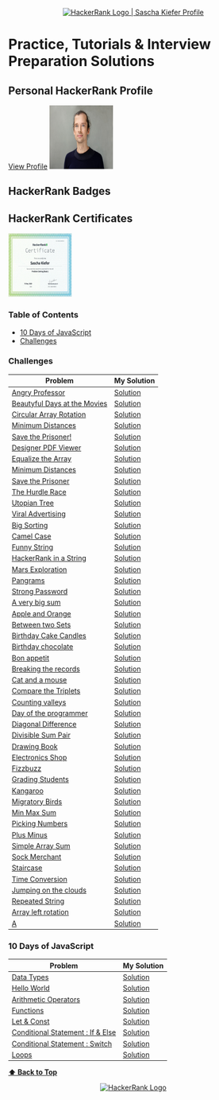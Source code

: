 <p align="center">
    <a href="https://www.hackerrank.com/sascha_kiefer">
        <img alt="HackerRank Logo | Sascha Kiefer Profile" src="https://hrcdn.net/fcore/assets/brand/typemark_60x200-7435b42d20.svg" >
    </a>
</p>

# Practice, Tutorials & Interview Preparation Solutions

## Personal HackerRank Profile

[View Profile](https://www.hackerrank.com/sascha_kiefer)
<a href="https://www.hackerrank.com/sascha_kiefer">
    <img src="image/sascha.jpg" alt="View Profile" style="width:128px; height: 128px;">
</a>

## HackerRank Badges

## HackerRank Certificates

<a href="certificates/problemSolving.png">
    <img src="certificates/problemSolving.png" alt="Problem Solving (Basic) Certificate" style="width:128px; height: 128px;">
</a>

### Table of Contents

* [10 Days of JavaScript](#10-days-of-javascript)
* [Challenges](#Challenges)


### Challenges

| Problem | My Solution |
| ------- | ----------- |
| [Angry Professor](https://www.hackerrank.com/challenges/angry-professor/problem)|[Solution](https://github.com/saschaki/hackerRank/blob/master/problem-solving/implementation/angry-professor.js) |
|[Beautyful Days at the Movies](https://www.hackerrank.com/challenges/beautiful-days-at-the-movies/problem) | [Solution](https://github.com/saschaki/hackerRank/blob/master/problem-solving/implementation/beautyful-days-at-the-movies.js)|
| [Circular Array Rotation](https://www.hackerrank.com/challenges/circular-array-rotation/problem) |[Solution](https://github.com/saschaki/hackerRank/blob/master/problem-solving/implementation/circular-array-rotation.js) |
[Minimum Distances](https://www.hackerrank.com/challenges/minimum-distances/problem) |[Solution](https://github.com/saschaki/hackerRank/blob/master/problem-solving/implementation/minimum-distances.js) |
|[Save the Prisoner!](https://www.hackerrank.com/challenges/save-the-prisoner/problem) | [Solution](https://github.com/saschaki/hackerRank/blob/master/problem-solving/implementation/save-the-prisoner.js)|
|[Designer PDF Viewer](https://www.hackerrank.com/challenges/designer-pdf-viewer/problem) | [Solution](https://github.com/saschaki/hackerRank/blob/master/problem-solving/implementation/designer-pdf-viewer.js)|
|[Equalize the Array](https://www.hackerrank.com/challenges/equality-in-a-array/problem) | [Solution](https://github.com/saschaki/hackerRank/blob/master/problem-solving/implementation/equalize-the-array.js)|
|[Minimum Distances](https://www.hackerrank.com/challenges/minimum-distances/problem) | [Solution](https://github.com/saschaki/hackerRank/blob/master/problem-solving/implementation/minimum-distances.js)|
|[Save the Prisoner]( https://www.hackerrank.com/challenges/save-the-prisoner/problem) | [Solution](https://github.com/saschaki/hackerRank/blob/master/problem-solving/implementation/save-the-prisoner.js)|
|[The Hurdle Race](https://www.hackerrank.com/challenges/the-hurdle-race/problem) | [Solution](https://github.com/saschaki/hackerRank/blob/master/problem-solving/implementation/the-hurdle-race.js)|
|[Utopian Tree](https://www.hackerrank.com/challenges/utopian-tree/problem) | [Solution](https://github.com/saschaki/hackerRank/blob/master/problem-solving/implementation/utopian-tree.js)|
|[Viral Advertising](https://www.hackerrank.com/challenges/strange-advertising/problem) | [Solution](https://github.com/saschaki/hackerRank/blob/master/problem-solving/implementation/viral-advertising.js)|
|[Big Sorting](https://www.hackerrank.com/challenges/big-sorting/problem) | [Solution](https://github.com/saschaki/hackerRank/blob/master/problem-solving/sorting/big-sorting.js)|
|[Camel Case](https://www.hackerrank.com/challenges/camelcase/problem) | [Solution](https://github.com/saschaki/hackerRank/blob/master/problem-solving/strings/camelCase.js)|
|[Funny String](https://www.hackerrank.com/challenges/funny-string/problem) | [Solution](https://github.com/saschaki/hackerRank/blob/master/problem-solving/strings/funny-string.js)|
|[HackerRank in a String](https://www.hackerrank.com/challenges/hackerrank-in-a-string/problem) | [Solution](https://github.com/saschaki/hackerRank/blob/master/problem-solving/strings/hackerRank-in-a-string.js)|
|[Mars Exploration](https://www.hackerrank.com/challenges/mars-exploration/problem) | [Solution](https://github.com/saschaki/hackerRank/blob/master/problem-solving/strings/mars-exploration.js)|
|[Pangrams](https://www.hackerrank.com/challenges/pangrams/problem) | [Solution](https://github.com/saschaki/hackerRank/blob/master/problem-solving/strings/pangrams.js)|
|[Strong Password](https://www.hackerrank.com/challenges/strong-password/problem) | [Solution](https://github.com/saschaki/hackerRank/blob/master/problem-solving/strings/strong-password.js)|
|[A very big sum](https://www.hackerrank.com/challenges/a-very-big-sum/problem) | [Solution](https://github.com/saschaki/hackerRank/blob/master/problem-solving/warmup/a-very-big-sum.js)|
|[Apple and Orange](https://www.hackerrank.com/challenges/apple-and-orange/problem) | [Solution](https://github.com/saschaki/hackerRank/blob/master/problem-solving/warmup/apple-and-orange.js)|
|[Between two Sets](https://www.hackerrank.com/challenges/between-two-sets/problem) | [Solution](https://github.com/saschaki/hackerRank/blob/master/problem-solving/warmup/between-two-sets.js)|
|[Birthday Cake Candles](https://www.hackerrank.com/challenges/birthday-cake-candles/problem) | [Solution](https://github.com/saschaki/hackerRank/blob/master/problem-solving/warmup/birthday-cake-candles.js)|
|[Birthday chocolate](https://www.hackerrank.com/challenges/the-birthday-bar/problem) | [Solution](https://github.com/saschaki/hackerRank/blob/master/problem-solving/warmup/birthday-chocolate.js)|
|[Bon appetit](https://www.hackerrank.com/challenges/bon-appetit/problem) | [Solution](https://github.com/saschaki/hackerRank/blob/master/problem-solving/warmup/bon-appetit.js)|
|[Breaking the records](https://www.hackerrank.com/challenges/breaking-best-and-worst-records/problem) | [Solution](https://github.com/saschaki/hackerRank/blob/master/problem-solving/warmup/breaking-the-records.js)|
|[Cat and a mouse](https://www.hackerrank.com/challenges/cats-and-a-mouse/problem) | [Solution](https://github.com/saschaki/hackerRank/blob/master/problem-solving/warmup/cat-and-a-mouse.js)|
|[Compare the Triplets](https://www.hackerrank.com/challenges/compare-the-triplets/problem) | [Solution](https://github.com/saschaki/hackerRank/blob/master/problem-solving/warmup/compare-the-triplets.js)|
|[Counting valleys](https://www.hackerrank.com/challenges/counting-valleys/problem) | [Solution](https://github.com/saschaki/hackerRank/blob/master/problem-solving/warmup/counting-valleys.js)|
|[Day of the programmer](https://www.hackerrank.com/challenges/day-of-the-programmer/problem) | [Solution](https://github.com/saschaki/hackerRank/blob/master/problem-solving/warmup/day-of-the-programmer.js)|
|[Diagonal Difference](https://www.hackerrank.com/challenges/diagonal-difference/problem) | [Solution](https://github.com/saschaki/hackerRank/blob/master/problem-solving/warmup/diagonal-difference.js)|
|[Divisible Sum Pair](https://www.hackerrank.com/challenges/divisible-sum-pairs/problem) | [Solution](https://github.com/saschaki/hackerRank/blob/master/problem-solving/warmup/divisible-sum-pair.js)|
|[Drawing Book](https://www.hackerrank.com/challenges/drawing-book/problem) | [Solution](https://github.com/saschaki/hackerRank/blob/master/problem-solving/warmup/drawing-book.js)|
|[Electronics Shop](https://www.hackerrank.com/challenges/electronics-shop/problem) | [Solution](https://github.com/saschaki/hackerRank/blob/master/problem-solving/warmup/electronics-shop.js)|
|[Fizzbuzz](#) | [Solution](https://github.com/saschaki/hackerRank/blob/master/problem-solving/warmup/fizzbuzz.js)|
|[Grading Students](https://www.hackerrank.com/challenges/grading/problem) | [Solution](https://github.com/saschaki/hackerRank/blob/master/problem-solving/warmup/grading-students.js)|
|[Kangaroo](https://www.hackerrank.com/challenges/kangaroo/problem) | [Solution](https://github.com/saschaki/hackerRank/blob/master/problem-solving/warmup/kangaroo.js)|
|[Migratory Birds](https://www.hackerrank.com/challenges/migratory-birds/problem) | [Solution](https://github.com/saschaki/hackerRank/blob/master/problem-solving/warmup/migratory-birds.js)|
|[Min Max Sum](https://www.hackerrank.com/challenges/mini-max-sum/problem) | [Solution](https://github.com/saschaki/hackerRank/blob/master/problem-solving/warmup/min-max-sum.js)|
|[Picking Numbers](https://www.hackerrank.com/challenges/picking-numbers/problem) | [Solution](https://github.com/saschaki/hackerRank/blob/master/problem-solving/warmup/picking-numbers.js)|
|[Plus Minus](https://www.hackerrank.com/challenges/plus-minus/problem) | [Solution](https://github.com/saschaki/hackerRank/blob/master/problem-solving/warmup/plus-minus.js)|
|[Simple Array Sum](https://www.hackerrank.com/challenges/simple-array-sum/problem) | [Solution](https://github.com/saschaki/hackerRank/blob/master/problem-solving/warmup/simple-array-sum.js)|
|[Sock Merchant](https://www.hackerrank.com/challenges/sock-merchant/problem) | [Solution](https://github.com/saschaki/hackerRank/blob/master/problem-solving/warmup/sock-merchant.js)|
|[Staircase](https://www.hackerrank.com/challenges/staircase/problem) | [Solution](https://github.com/saschaki/hackerRank/blob/master/problem-solving/warmup/staircase.js)|
|[Time Conversion](https://www.hackerrank.com/challenges/time-conversion/problem) | [Solution](https://github.com/saschaki/hackerRank/blob/master/problem-solving/warmup/time-conversion.js)|
|[Jumping on the clouds](https://www.hackerrank.com/challenges/jumping-on-the-clouds/problem) | [Solution](https://github.com/saschaki/hackerRank/blob/master/interview-preparation-kit/jumping-on-the-clouds.js)|
|[Repeated String](https://www.hackerrank.com/challenges/repeated-string/problem) | [Solution](https://github.com/saschaki/hackerRank/blob/master/interview-preparation-kit/repeated-string.js)|
|[Array left rotation](https://www.hackerrank.com/challenges/ctci-array-left-rotation/problem) | [Solution](https://github.com/saschaki/hackerRank/blob/master/arrays/arrays-left-rotation.js)|
|[A](a) | [Solution](b)|

### 10 Days of JavaScript

| Problem | My Solution |
| ------- | ----------- |
| [Data Types](https://www.hackerrank.com/challenges/js10-data-types/problem)|[Solution](https://github.com/saschaki/hackerRank/blob/master/10-days-of-javascript/day00/dataTypes.js) |
| [Hello World](https://www.hackerrank.com/challenges/js10-hello-world/problem)|[Solution](https://github.com/saschaki/hackerRank/blob/master/10-days-of-javascript/day00/helloWorld.js) |
| [Arithmetic Operators](https://www.hackerrank.com/challenges/js10-arithmetic-operators/problem)|[Solution](https://github.com/saschaki/hackerRank/blob/master/10-days-of-javascript/day01/arithmeticOperators.js) |
| [Functions](https://www.hackerrank.com/challenges/js10-function/problem)|[Solution](https://github.com/saschaki/hackerRank/blob/master/10-days-of-javascript/day01/functions.js) |
| [Let & Const](https://www.hackerrank.com/challenges/js10-let-and-const/problem)|[Solution](https://github.com/saschaki/hackerRank/blob/master/10-days-of-javascript/day02/conditionalStatementsIfElse.js) |
| [Conditional Statement : If & Else](https://www.hackerrank.com/challenges/js10-if-else/problem)|[Solution](https://github.com/saschaki/hackerRank/blob/master/10-days-of-javascript/day02/conditionalStatementsIfElse.js) |
| [Conditional Statement : Switch](https://www.hackerrank.com/challenges/js10-switch/problem)|[Solution](https://github.com/saschaki/hackerRank/blob/master/10-days-of-javascript/day02/conditionalStatementsSwitch.js) |
| [Loops](https://www.hackerrank.com/challenges/js10-loops/problem)|[Solution](https://github.com/saschaki/hackerRank/blob/master/10-days-of-javascript/day02/loops.js) |


**[⬆ Back to Top](#table-of-contents)**

<p align="center">
    <a href="https://www.hackerrank.com/sascha_kiefer">
        <img alt="HackerRank Logo" src="https://hrcdn.net/fcore/assets/brand/h_mark_sm-966d2b45e3.svg">
    </a>
</p>





 
